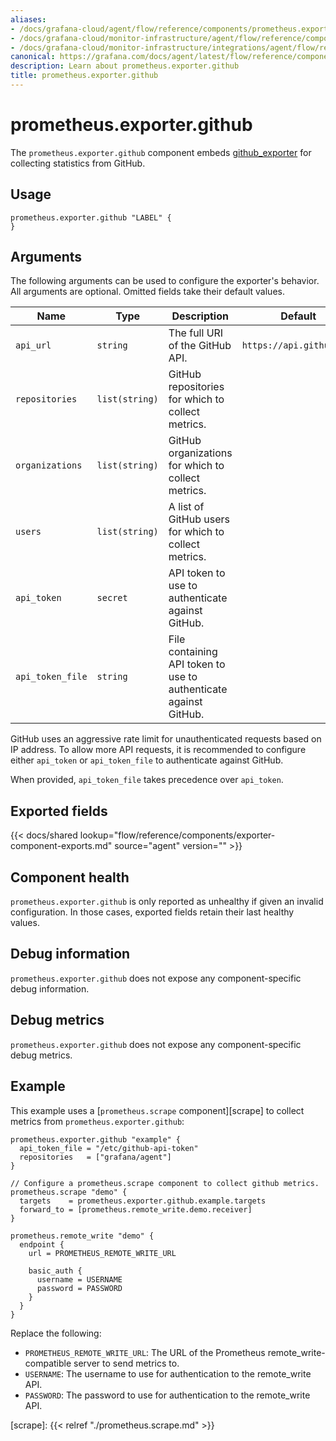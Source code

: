 ```yaml
---
aliases:
- /docs/grafana-cloud/agent/flow/reference/components/prometheus.exporter.github/
- /docs/grafana-cloud/monitor-infrastructure/agent/flow/reference/components/prometheus.exporter.github/
- /docs/grafana-cloud/monitor-infrastructure/integrations/agent/flow/reference/components/prometheus.exporter.github/
canonical: https://grafana.com/docs/agent/latest/flow/reference/components/prometheus.exporter.github/
description: Learn about prometheus.exporter.github
title: prometheus.exporter.github
---
```


# prometheus.exporter.github

The `prometheus.exporter.github` component embeds
[github_exporter](https://github.com/githubexporter/github-exporter) for collecting statistics from GitHub.

## Usage

```river
prometheus.exporter.github "LABEL" {
}
```

## Arguments

The following arguments can be used to configure the exporter's behavior.
All arguments are optional. Omitted fields take their default values.

| Name             | Type           | Description                                                      | Default                  | Required |
| ---------------- | -------------- | ---------------------------------------------------------------- | ------------------------ | -------- |
| `api_url`        | `string`       | The full URI of the GitHub API.                                  | `https://api.github.com` | no       |
| `repositories`   | `list(string)` | GitHub repositories for which to collect metrics.                |                          | no       |
| `organizations`  | `list(string)` | GitHub organizations for which to collect metrics.               |                          | no       |
| `users`          | `list(string)` | A list of GitHub users for which to collect metrics.             |                          | no       |
| `api_token`      | `secret`       | API token to use to authenticate against GitHub.                 |                          | no       |
| `api_token_file` | `string`       | File containing API token to use to authenticate against GitHub. |                          | no       |

GitHub uses an aggressive rate limit for unauthenticated requests based on IP address. To allow more API requests, it is recommended to configure either `api_token` or `api_token_file` to authenticate against GitHub.

When provided, `api_token_file` takes precedence over `api_token`.

## Exported fields

{{< docs/shared lookup="flow/reference/components/exporter-component-exports.md" source="agent" version="<AGENT VERSION>" >}}

## Component health

`prometheus.exporter.github` is only reported as unhealthy if given
an invalid configuration. In those cases, exported fields retain their last
healthy values.

## Debug information

`prometheus.exporter.github` does not expose any component-specific
debug information.

## Debug metrics

`prometheus.exporter.github` does not expose any component-specific
debug metrics.

## Example

This example uses a [`prometheus.scrape` component][scrape] to collect metrics
from `prometheus.exporter.github`:

```river
prometheus.exporter.github "example" {
  api_token_file = "/etc/github-api-token"
  repositories   = ["grafana/agent"]
}

// Configure a prometheus.scrape component to collect github metrics.
prometheus.scrape "demo" {
  targets    = prometheus.exporter.github.example.targets
  forward_to = [prometheus.remote_write.demo.receiver]
}

prometheus.remote_write "demo" {
  endpoint {
    url = PROMETHEUS_REMOTE_WRITE_URL

    basic_auth {
      username = USERNAME
      password = PASSWORD
    }
  }
}
```

Replace the following:

- `PROMETHEUS_REMOTE_WRITE_URL`: The URL of the Prometheus remote_write-compatible server to send metrics to.
- `USERNAME`: The username to use for authentication to the remote_write API.
- `PASSWORD`: The password to use for authentication to the remote_write API.

[scrape]: {{< relref "./prometheus.scrape.md" >}}
